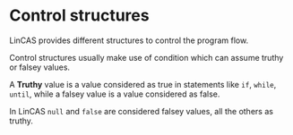 # Control structures

LinCAS provides different structures to control the program flow.

Control structures usually make use of condition which can assume truthy or falsey values.

A **Truthy** value is a value considered as true in statements like `if`, `while`, `until`, while a falsey value is a value considered as false.

In LinCAS `null` and `false` are considered falsey values, all the others as truthy.

